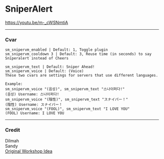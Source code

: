 # SniperAlert

https://youtu.be/m-_cWSNmtiA
***
### Cvar
```
sm_snipervm_enabled | Default: 1, Toggle plugin
sm_snipervm_cooldown 3 | Default: 3, Reuse time (in seconds) to say Sniperalert instead of Cheers

sm_snipervm_text | Default: Sniper Ahead!
sm_snipervm_voice | Default: (Voice)
These two cvars are settings for servers that use different languages.

Example: 
sm_snipervm_voice "(음성)", sm_snipervm_text "스나이퍼다!"
(음성) Username: 스나이퍼다!
sm_snipervm_voice "(陰性)", sm_snipervm_text "スナイパー！"
(陰性) Username: スナイパー！
sm_snipervm_voice "(FOOL)", sm_snipervm_text "I LOVE YOU"
(FOOL) Username: I LOVE YOU
```
***
### Credit
Dilmah \
Sandy \
[Original Workshop Idea](https://steamcommunity.com/sharedfiles/filedetails/?id=2963788788)




